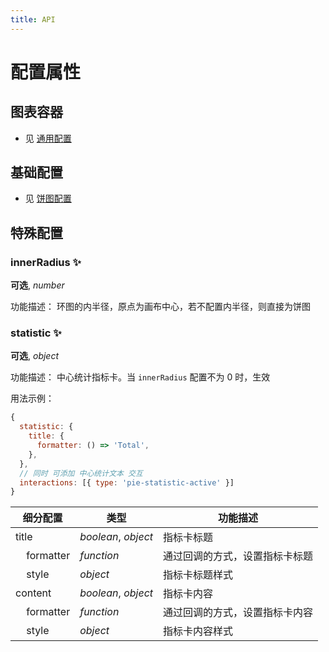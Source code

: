 ```yaml
---
title: API
---
```


# 配置属性

## 图表容器

- 见 [通用配置](TODO)

## 基础配置

- 见 [饼图配置](TODO)

## 特殊配置

### innerRadius ✨

**可选**, _number_

功能描述： 环图的内半径，原点为画布中心，若不配置内半径，则直接为饼图

### statistic ✨

**可选**, _object_

功能描述： 中心统计指标卡。当 `innerRadius` 配置不为 0 时，生效

用法示例：

```js
{
  statistic: {
    title: {
      formatter: () => 'Total',
    },
  },
  // 同时 可添加 中心统计文本 交互
  interactions: [{ type: 'pie-statistic-active' }]
}
```

| 细分配置                     | 类型                | 功能描述                       |
| ---------------------------- | ------------------- | ------------------------------ |
| title                        | _boolean_, _object_ | 指标卡标题                     |
| &nbsp;&nbsp;&nbsp; formatter | _function_          | 通过回调的方式，设置指标卡标题 |
| &nbsp;&nbsp;&nbsp; style     | _object_            | 指标卡标题样式                 |
| content                      | _boolean_, _object_ | 指标卡内容                     |
| &nbsp;&nbsp;&nbsp; formatter | _function_          | 通过回调的方式，设置指标卡内容 |
| &nbsp;&nbsp;&nbsp; style     | _object_            | 指标卡内容样式                 |
